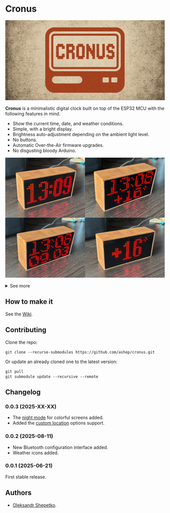 # Cronus

![Banner](img/artwork/CronusBannerGitHub.jpg)

**Cronus** is a minimalistic digital clock built on top of the ESP32 MCU with the following features in mind.

- Show the current time, date, and weather conditions.
- Simple, with a bright display.
- Brightness auto-adjustment depending on the ambient light level.
- No buttons.
- Automatic Over-the-Air firmware upgrades.
- No disgusting bloody Arduino.

![Showcase](img/showcase/00-1.jpg)
<details>
<summary>See more</summary>

![Showcase](img/showcase/00-2.jpg)
![Showcase](img/showcase/01.jpg)
![Showcase](img/showcase/02.jpg)
![Showcase](img/showcase/03.jpg)
![Showcase](img/showcase/04.jpg)
![Showcase](img/showcase/05.jpg)
</details>

## How to make it

See the [Wiki](https://github.com/ashep/cronus/wiki).

## Contributing

Clone the repo:

```shell
git clone --recurse-submodules https://github.com/ashep/cronus.git
```

Or update an already cloned one to the latest version:

```shell
git pull
git submodule update --recursive --remote
```

## Changelog

### 0.0.3 (2025-XX-XX)

- The [night mode](https://github.com/ashep/cronus/issues/21) for colorful screens added.
- Added the [custom location](https://github.com/ashep/cronus/issues/13) options support.

### 0.0.2 (2025-08-11)

- New Bluetooth configuration interface added.
- Weather icons added.

### 0.0.1 (2025-06-21)

First stable release.

## Authors

- [Oleksandr Shepetko](https://shepetko.com).

